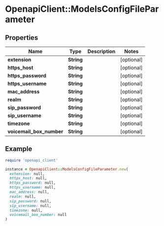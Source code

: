 # OpenapiClient::ModelsConfigFileParameter

## Properties

| Name | Type | Description | Notes |
| ---- | ---- | ----------- | ----- |
| **extension** | **String** |  | [optional] |
| **https_host** | **String** |  | [optional] |
| **https_password** | **String** |  | [optional] |
| **https_username** | **String** |  | [optional] |
| **mac_address** | **String** |  | [optional] |
| **realm** | **String** |  | [optional] |
| **sip_password** | **String** |  | [optional] |
| **sip_username** | **String** |  | [optional] |
| **timezone** | **String** |  | [optional] |
| **voicemail_box_number** | **String** |  | [optional] |

## Example

```ruby
require 'openapi_client'

instance = OpenapiClient::ModelsConfigFileParameter.new(
  extension: null,
  https_host: null,
  https_password: null,
  https_username: null,
  mac_address: null,
  realm: null,
  sip_password: null,
  sip_username: null,
  timezone: null,
  voicemail_box_number: null
)
```

